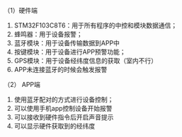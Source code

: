 （1）硬件端
1.	STM32F103C8T6：用于所有程序的中控和模块数据通信；
2.	蜂鸣器：用于设备报警；
3.	蓝牙模块：用于设备传输数据到APP中
4.	按键模块：用于设备进行APP预警功能；
5.	GPS模块：用于设备经纬度信息的获取（室内不行）
6.	APP未连接蓝牙的时候会触发报警

（2） APP端
1.	使用蓝牙配对的方式进行设备控制；
2.	可以使用手机app控制设备开始报警
3.	可以接收到硬件指令后开启声音提示
4.	可以显示硬件获取到的经纬度
